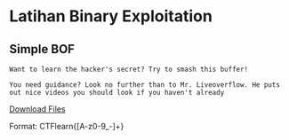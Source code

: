 # Latihan Binary Exploitation

## Simple BOF

```
Want to learn the hacker's secret? Try to smash this buffer!

You need guidance? Look no further than to Mr. Liveoverflow. He puts out nice videos you should look if you haven't already
```

<a href="../resource/">Download Files</a>

Format: CTFlearn{[A-z0-9_-]+}
